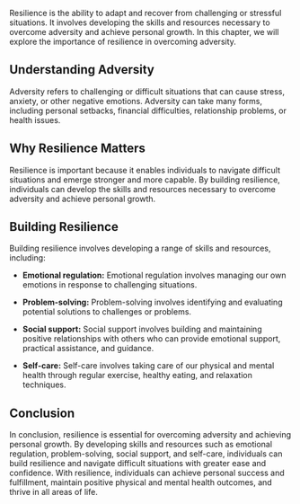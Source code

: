 
Resilience is the ability to adapt and recover from challenging or stressful situations. It involves developing the skills and resources necessary to overcome adversity and achieve personal growth. In this chapter, we will explore the importance of resilience in overcoming adversity.

Understanding Adversity
-----------------------

Adversity refers to challenging or difficult situations that can cause stress, anxiety, or other negative emotions. Adversity can take many forms, including personal setbacks, financial difficulties, relationship problems, or health issues.

Why Resilience Matters
----------------------

Resilience is important because it enables individuals to navigate difficult situations and emerge stronger and more capable. By building resilience, individuals can develop the skills and resources necessary to overcome adversity and achieve personal growth.

Building Resilience
-------------------

Building resilience involves developing a range of skills and resources, including:

* **Emotional regulation:** Emotional regulation involves managing our own emotions in response to challenging situations.

* **Problem-solving:** Problem-solving involves identifying and evaluating potential solutions to challenges or problems.

* **Social support:** Social support involves building and maintaining positive relationships with others who can provide emotional support, practical assistance, and guidance.

* **Self-care:** Self-care involves taking care of our physical and mental health through regular exercise, healthy eating, and relaxation techniques.

Conclusion
----------

In conclusion, resilience is essential for overcoming adversity and achieving personal growth. By developing skills and resources such as emotional regulation, problem-solving, social support, and self-care, individuals can build resilience and navigate difficult situations with greater ease and confidence. With resilience, individuals can achieve personal success and fulfillment, maintain positive physical and mental health outcomes, and thrive in all areas of life.
